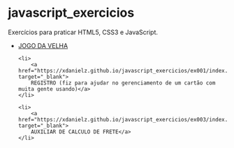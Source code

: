 # javascript_exercicios
Exercícios para praticar HTML5, CSS3 e JavaScript.

<ul>
    <li>
        <a href="https://xdanielz.github.io/javascript_exercicios/ex002/index.html" target="_blank">
        JOGO DA VELHA</a>
    </li>

    <li>
        <a href="https://xdanielz.github.io/javascript_exercicios/ex001/index.html" target="_blank">
        REGISTRO (fiz para ajudar no gerenciamento de um cartão com muita gente usando)</a>
    </li>

    <li>
        <a href="https://xdanielz.github.io/javascript_exercicios/ex003/index.html" target="_blank">
        AUXILIAR DE CALCULO DE FRETE</a>
    </li>
</ul>
